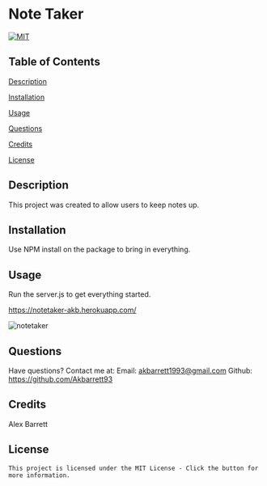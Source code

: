 # Note Taker

  [![MIT](https://img.shields.io/badge/License-MIT-yellow.svg)](https://lbesson.mit-license.org/)

  ## Table of Contents

  [Description](#description)

  [Installation](#installation)

  [Usage](#usage)

  [Questions](#questions)

  [Credits](#credits)

  [License](#license)

  ## Description
  This project was created to allow users to keep notes up.

  ## Installation
  Use NPM install on the package to bring in everything.

  ## Usage
  Run the server.js to get everything started.
  
  https://notetaker-akb.herokuapp.com/
  
  ![notetaker](https://user-images.githubusercontent.com/118003612/233748057-179284e1-763c-4edd-a256-9f5acc054b05.png)


  ## Questions
  Have questions? Contact me at:
  Email: akbarrett1993@gmail.com
  Github: https://github.com/Akbarrett93

  ## Credits
  Alex Barrett

  ## License
    This project is licensed under the MIT License - Click the button for more information.
